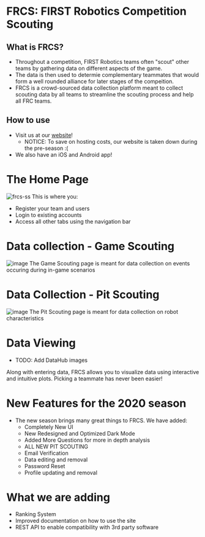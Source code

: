 # FRCS: FIRST Robotics Competition Scouting

## What is FRCS?
- Throughout a competition, FIRST Robotics teams often "scout" other teams by gathering data on different aspects of the game.
- The data is then used to determie complementary teammates that would form a well rounded alliance for later stages of the compeition.
- FRCS is a crowd-sourced data collection platform meant to collect scouting data by all teams to streamline the scouting process and help all FRC teams.

## How to use
- Visit us at our [website](frcs.online)!
  - NOTICE: To save on hosting costs, our website is taken down during the pre-season :(
- We also have an iOS and Android app!

# The Home Page
![frcs-ss](https://user-images.githubusercontent.com/47124521/142777613-0a5c1c18-0804-43c8-a5fb-dfa6dde328eb.png)
This is where you:
- Register your team and users
- Login to existing accounts
- Access all other tabs using the navigation bar

# Data collection - Game Scouting
![image](https://user-images.githubusercontent.com/47124521/142777823-7d4722f5-769c-4076-8a94-ae0cda6644da.png)
The Game Scouting page is meant for data collection on events occuring during in-game scenarios

# Data Collection - Pit Scouting
![image](https://user-images.githubusercontent.com/47124521/142777802-9eff1b56-77a8-45b8-8131-72658de11887.png)
The Pit Scouting page is meant for data collection on robot characteristics

# Data Viewing
- TODO: Add DataHub images

Along with entering data, FRCS allows you to visualize data using interactive and intuitive plots. Picking a teammate has never been easier!

# New Features for the 2020 season
- The new season brings many great things to FRCS. We have added:
  - Completely New UI
  - New Redesigned and Optimized Dark Mode
  - Added More Questions for more in depth analysis
  - ALL NEW PIT SCOUTING
  - Email Verification
  - Data editing and removal
  - Password Reset
  - Profile updating and removal

# What we are adding
- Ranking System
- Improved documentation on how to use the site
- REST API to enable compatibility with 3rd party software
